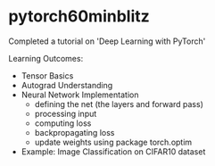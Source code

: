# pytorch60minblitz
Completed a tutorial on 'Deep Learning with PyTorch'

Learning Outcomes:

- Tensor Basics
- Autograd Understanding
- Neural Network Implementation 
    - defining the net (the layers and forward pass)
    - processing input
    - computing loss
    - backpropagating loss
    - update weights using package torch.optim
- Example: Image Classification on CIFAR10 dataset
